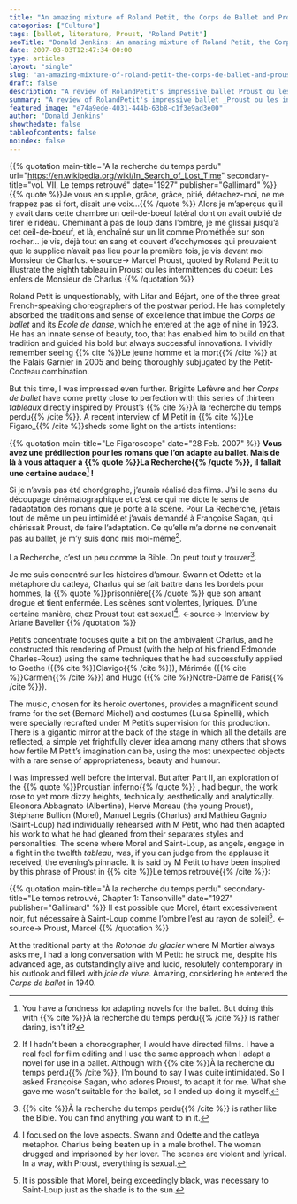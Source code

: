 ```yaml
---
title: "An amazing mixture of Roland Petit, the Corps de Ballet and Proust"
categories: ["Culture"]
tags: [ballet, literature, Proust, "Roland Petit"]
seoTitle: "Donald Jenkins: An amazing mixture of Roland Petit, the Corps de Ballet and Proust"
date: 2007-03-03T12:47:34+00:00
type: articles
layout: "single"
slug: "an-amazing-mixture-of-roland-petit-the-corps-de-ballet-and-proust"
draft: false
description: "A review of RolandPetit's impressive ballet Proust ou les intermittences du coeur_ : « Les enfers de Monsieur de Charlus »."
summary: "A review of RolandPetit's impressive ballet _Proust ou les intermittences du coeur_ : « Les enfers de Monsieur de Charlus »."
featured_image: "e74a9ede-4031-444b-63b8-c1f3e9ad3e00"
author: "Donald Jenkins"
showthedate: false
tableofcontents: false
noindex: false
---
```


{{% quotation main-title="A la recherche du temps perdu" url="https://en.wikipedia.org/wiki/In_Search_of_Lost_Time" secondary-title="vol. VII, Le temps retrouvé" date="1927" publisher="Gallimard" %}}
{{% quote %}}Je vous en supplie, grâce, grâce, pitié, détachez-moi, ne me frappez pas si fort, disait une voix…{{% /quote %}} Alors je m’aperçus qu’il y avait dans cette chambre un oeil-de-boeuf latéral dont on avait oublié de tirer le rideau. Cheminant à pas de loup dans l’ombre, je me glissai jusqu’à cet oeil-de-boeuf, et là, enchaîné sur un lit comme Prométhée sur son rocher… je vis, déjà tout en sang et couvert d’ecchymoses qui prouvaient que le supplice n’avait pas lieu pour la première fois, je vis devant moi Monsieur de Charlus.
<-source->
Marcel Proust, quoted by Roland Petit to illustrate the eighth tableau in Proust ou les intermittences du coeur: Les enfers de Monsieur de Charlus
{{% /quotation %}}

Roland Petit is unquestionably, with Lifar and Béjart, one of the three great French-speaking choreographers of the postwar period. He has completely absorbed the traditions and sense of excellence that imbue the _Corps de ballet_ and its _Ecole de danse_, which he entered at the age of nine in 1923. He has an innate sense of beauty, too, that has enabled him to build on that tradition and guided his bold but always successful innovations. I vividly remember seeing {{% cite %}}Le jeune homme et la mort{{% /cite %}} at the Palais Garnier in 2005 and being thoroughly subjugated by the Petit-Cocteau combination.

But this time, I was impressed even further. Brigitte Lefèvre and her _Corps de ballet_ have come pretty close to perfection with this series of thirteen _tableaux_ directly inspired by Proust’s {{% cite %}}À la recherche du temps perdu{{% /cite %}}. A recent interview of M Petit in {{% cite %}}Le Figaro\_{{% /cite %}}sheds some light on the artists intentions:

{{% quotation main-title="Le Figaroscope" date="28 Feb. 2007" %}}
**Vous avez une prédilection pour les romans que l’on adapte au ballet. Mais de là à vous attaquer à {{% quote %}}La Recherche{{% /quote %}}, il fallait une certaine audace[^1] !**

Si je n’avais pas été chorégraphe, j’aurais réalisé des films. J’ai le sens du découpage cinématographique et c’est ce qui me dicte le sens de l’adaptation des romans que je porte à la scène. Pour La Recherche, j’étais tout de même un peu intimidé et j’avais demandé à Françoise Sagan, qui chérissait Proust, de faire l’adaptation. Ce qu’elle m’a donné ne convenait pas au ballet, je m’y suis donc mis moi-même[^2].

La Recherche, c’est un peu comme la Bible. On peut tout y trouver[^3].

Je me suis concentré sur les histoires d’amour. Swann et Odette et la métaphore du catleya, Charlus qui se fait battre dans les bordels pour hommes, la {{% quote %}}prisonnière{{% /quote %}} que son amant drogue et tient enfermée. Les scènes sont violentes, lyriques. D’une certaine manière, chez Proust tout est sexuel[^4].
<-source->
Interview by Ariane Bavelier
{{% /quotation %}}

Petit’s concentrate focuses quite a bit on the ambivalent Charlus, and he constructed this rendering of Proust (with the help of his friend Edmonde Charles-Roux) using the same techniques that he had successfully applied to Goethe ({{% cite %}}Clavigo{{% /cite %}}), Mérimée ({{% cite %}}Carmen{{% /cite %}}) and Hugo ({{% cite %}}Notre-Dame de Paris{{% /cite %}}).

The music, chosen for its heroic overtones, provides a magnificent sound frame for the set (Bernard Michel) and costumes (Luisa Spinelli), which were specially recrafted under M Petit’s supervision for this production. There is a gigantic mirror at the back of the stage in which all the details are reflected, a simple yet frightfully clever idea among many others that shows how fertile M Petit’s imagination can be, using the most unexpected objects with a rare sense of appropriateness, beauty and humour.

I was impressed well before the interval. But after Part II, an exploration of the {{% quote %}}Proustian inferno{{% /quote %}} , had begun, the work rose to yet more dizzy heights, technically, aesthetically and analytically. Eleonora Abbagnato (Albertine), Hervé Moreau (the young Proust), Stéphane Bullion (Morel), Manuel Legris (Charlus) and Mathieu Gagnio (Saint-Loup) had individually rehearsed with M Petit, who had then adapted his work to what he had gleaned from their separates styles and personalities. The scene where Morel and Saint-Loup, as angels, engage in a fight in the twelfth _tableau_, was, if you can judge from the applause it received, the evening’s pinnacle. It is said by M Petit to have been inspired by this phrase of Proust in {{% cite %}}Le temps retrouvé{{% /cite %}}:

{{% quotation main-title="À la recherche du temps perdu" secondary-title="Le temps retrouvé, Chapter 1: Tansonville" date="1927" publisher="Gallimard" %}}
Il est possible que Morel, étant excessivement noir, fut nécessaire à Saint-Loup comme l’ombre l’est au rayon de soleil[^5].
<-source->
Proust, Marcel
{{% /quotation %}}

At the traditional party at the _Rotonde du glacier_ where M Mortier always asks me, I had a long conversation with M Petit: he struck me, despite his advanced age, as outstandingly alive and lucid, resolutely contemporary in his outlook and filled with _joie de vivre_. Amazing, considering he entered the _Corps de ballet_ in 1940.

[^1]: You have a fondness for adapting novels for the ballet. But doing this with {{% cite %}}À la recherche du temps perdu{{% /cite %}} is rather daring, isn’t it?
[^2]: If I hadn’t been a choreographer, I would have directed films. I have a real feel for film editing and I use the same approach when I adapt a novel for use in a ballet. Although with {{% cite %}}À la recherche du temps perdu{{% /cite %}}, I’m bound to say I was quite intimidated. So I asked Françoise Sagan, who adores Proust, to adapt it for me. What she gave me wasn’t suitable for the ballet, so I ended up doing it myself.
[^3]: {{% cite %}}À la recherche du temps perdu{{% /cite %}} is rather like the Bible. You can find anything you want to in it.
[^4]: I focused on the love aspects. Swann and Odette and the catleya metaphor. Charlus being beaten up in a male brothel. The woman drugged and imprisoned by her lover. The scenes are violent and lyrical. In a way, with Proust, everything is sexual.
[^5]: It is possible that Morel, being exceedingly black, was necessary to Saint-Loup just as the shade is to the sun.
